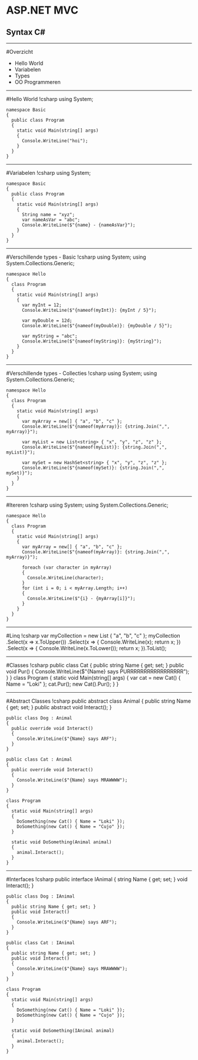 # ASP.NET MVC
## Syntax C# 
---
#Overzicht
- Hello World
- Variabelen
- Types
- OO Programmeren
---
#Hello World
    !csharp
    using System;

    namespace Basic
    {
      public class Program
      {
        static void Main(string[] args)
        {
          Console.WriteLine("hoi");
        }
      }
    }

---
#Variabelen 
    !csharp
    using System;

    namespace Basic
    {
      public class Program
      {
        static void Main(string[] args)
        {
          String name = "xyz";
          var nameAsVar = "abc";
          Console.WriteLine($"{name} - {nameAsVar}");
        }
      }
    }

---
#Verschillende types - Basic
    !csharp
    using System;
    using System.Collections.Generic;

    namespace Hello
    {
      class Program
      {
        static void Main(string[] args)
        {
          var myInt = 12;
          Console.WriteLine($"{nameof(myInt)}: {myInt / 5}");

          var myDouble = 12d;
          Console.WriteLine($"{nameof(myDouble)}: {myDouble / 5}");

          var myString = "abc";
          Console.WriteLine($"{nameof(myString)}: {myString}");
        }
      }
    }
---
#Verschillende types - Collecties
    !csharp
    using System;
    using System.Collections.Generic;

    namespace Hello
    {
      class Program
      {
        static void Main(string[] args)
        {
          var myArray = new[] { "a", "b", "c" };
          Console.WriteLine($"{nameof(myArray)}: {string.Join(",", myArray)}");

          var myList = new List<string> { "x", "y", "z", "z" };
          Console.WriteLine($"{nameof(myList)}: {string.Join(",", myList)}");

          var mySet = new HashSet<string> { "x", "y", "z", "z" };
          Console.WriteLine($"{nameof(mySet)}: {string.Join(",", mySet)}");
        }
      }
    }

---
#Itereren
    !csharp
    using System;
    using System.Collections.Generic;

    namespace Hello
    {
      class Program
      {
        static void Main(string[] args)
        {
          var myArray = new[] { "a", "b", "c" };
          Console.WriteLine($"{nameof(myArray)}: {string.Join(",", myArray)}");

          foreach (var character in myArray)
          {
            Console.WriteLine(character);
          }
          for (int i = 0; i < myArray.Length; i++)
          {
            Console.WriteLine($"{i} - {myArray[i]}");
          }
        }
      }
    }

---
#Linq
    !csharp
    var myCollection = new List<string> { "a", "b", "c" };
    myCollection
    .Select(x => x.ToUpper())
    .Select(x =>
    {
      Console.WriteLine(x);
      return x;
    })
    .Select(x =>
    {
      Console.WriteLine(x.ToLower());
      return x;
    }).ToList();

---
#Classes
    !csharp
    public class Cat
    {
      public string Name { get; set; }
      public void Pur()
      {
        Console.WriteLine($"{Name} says PURRRRRRRRRRRRRRRRR");
      }
    }
    class Program
    {
      static void Main(string[] args)
      {
        var cat = new Cat() { Name = "Loki" };
        cat.Pur();
        new Cat().Pur();
      }
    }

---
#Abstract Classes
    !csharp
    public abstract class Animal
    {
      public string Name { get; set; }
      public abstract void Interact();
    }

    public class Dog : Animal
    {
      public override void Interact()
      {
        Console.WriteLine($"{Name} says ARF");
      }
    }
  
    public class Cat : Animal
    {
      public override void Interact()
      {
        Console.WriteLine($"{Name} says MRAWWWW");
      }
    }

    class Program
    {
      static void Main(string[] args)
      {
        DoSomething(new Cat() { Name = "Loki" });
        DoSomething(new Cat() { Name = "Cujo" });
      }

      static void DoSomething(Animal animal) 
      {
        animal.Interact();
      }
    }

---
#Interfaces
    !csharp
    public interface IAnimal
    {
      string Name { get; set; }
      void Interact();
    }

    public class Dog : IAnimal
    {
      public string Name { get; set; }
      public void Interact()
      {
        Console.WriteLine($"{Name} says ARF");
      }
    }

    public class Cat : IAnimal
    {
      public string Name { get; set; }
      public void Interact()
      {
        Console.WriteLine($"{Name} says MRAWWWW");
      }
    }

    class Program
    {
      static void Main(string[] args)
      {
        DoSomething(new Cat() { Name = "Loki" });
        DoSomething(new Cat() { Name = "Cujo" });
      }

      static void DoSomething(IAnimal animal)
      {
        animal.Interact();
      }
    }